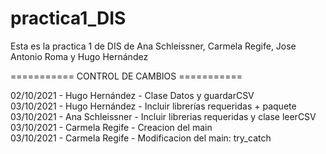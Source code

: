 # practica1_DIS
Esta es la practica 1 de DIS de Ana Schleissner, Carmela Regife, Jose Antonio Roma y Hugo Hernández

=========== CONTROL DE CAMBIOS ===========

02/10/2021 - Hugo Hernández  - Clase Datos y guardarCSV  
03/10/2021 - Hugo Hernández  - Incluir librerías requeridas + paquete  
03/10/2021 - Ana Schleissner - Incluir librerias requeridas y clase leerCSV  
03/10/2021 - Carmela Regife  - Creacion del main  
03/10/2021 - Carmela Regife  - Modificacion del main: try_catch  